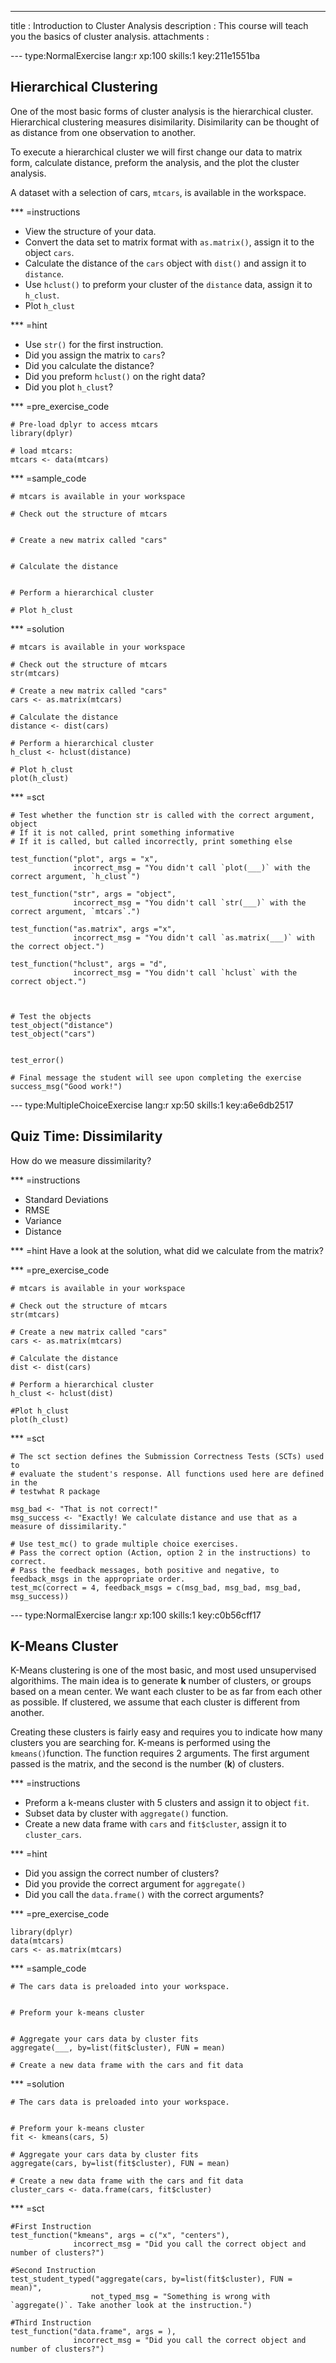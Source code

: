 ---
title       : Introduction to Cluster Analysis
description : This course will teach you the basics of cluster analysis.
attachments :

--- type:NormalExercise lang:r xp:100 skills:1  key:211e1551ba
## Hierarchical Clustering

One of the most basic forms of cluster analysis is the hierarchical cluster. Hierarchical clustering measures disimilarity. Disimilarity can be thought of as distance from one observation to another. 

To execute a hierarchical cluster we will first change our data to matrix form, calculate distance, preform the analysis, and the plot the cluster analysis. 

A dataset with a selection of cars, `mtcars`, is available in the workspace.

*** =instructions
- View the structure of your data.
- Convert the data set to matrix format with `as.matrix()`, assign it to the object `cars`.
- Calculate the distance of the `cars` object with `dist()` and assign it to `distance`.
- Use `hclust()` to preform your cluster of the `distance` data, assign it to `h_clust`.
- Plot `h_clust`

*** =hint
- Use `str()` for the first instruction.
- Did you assign the matrix to `cars`?
- Did you calculate the distance? 
- Did you preform `hclust()` on the right data?
- Did you plot `h_clust`?

*** =pre_exercise_code
```{r}
# Pre-load dplyr to access mtcars
library(dplyr)

# load mtcars:
mtcars <- data(mtcars)
```

*** =sample_code
```{r}
# mtcars is available in your workspace

# Check out the structure of mtcars


# Create a new matrix called "cars"


# Calculate the distance


# Perform a hierarchical cluster

# Plot h_clust

```

*** =solution
```{r}
# mtcars is available in your workspace

# Check out the structure of mtcars
str(mtcars)

# Create a new matrix called "cars"
cars <- as.matrix(mtcars)

# Calculate the distance
distance <- dist(cars)

# Perform a hierarchical cluster
h_clust <- hclust(distance)

# Plot h_clust
plot(h_clust)
```

*** =sct
```{r}
# Test whether the function str is called with the correct argument, object
# If it is not called, print something informative
# If it is called, but called incorrectly, print something else

test_function("plot", args = "x",
              incorrect_msg = "You didn't call `plot(___)` with the correct argument, `h_clust`")

test_function("str", args = "object",
              incorrect_msg = "You didn't call `str(___)` with the correct argument, `mtcars`.")

test_function("as.matrix", args ="x",
              incorrect_msg = "You didn't call `as.matrix(___)` with the correct object.")

test_function("hclust", args = "d",
              incorrect_msg = "You didn't call `hclust` with the correct object.")



# Test the objects 
test_object("distance")
test_object("cars")


test_error()

# Final message the student will see upon completing the exercise
success_msg("Good work!")
```

--- type:MultipleChoiceExercise lang:r xp:50 skills:1  key:a6e6db2517
## Quiz Time: Dissimilarity

How do we measure dissimilarity?

*** =instructions
- Standard Deviations
- RMSE
- Variance
- Distance

*** =hint
Have a look at the solution, what did we calculate from the matrix?

*** =pre_exercise_code
```{r}
# mtcars is available in your workspace

# Check out the structure of mtcars
str(mtcars)

# Create a new matrix called "cars"
cars <- as.matrix(mtcars)

# Calculate the distance
dist <- dist(cars)

# Perform a hierarchical cluster
h_clust <- hclust(dist)

#Plot h_clust
plot(h_clust)
```

*** =sct
```{r}
# The sct section defines the Submission Correctness Tests (SCTs) used to
# evaluate the student's response. All functions used here are defined in the 
# testwhat R package

msg_bad <- "That is not correct!"
msg_success <- "Exactly! We calculate distance and use that as a measure of dissimilarity."

# Use test_mc() to grade multiple choice exercises. 
# Pass the correct option (Action, option 2 in the instructions) to correct.
# Pass the feedback messages, both positive and negative, to feedback_msgs in the appropriate order.
test_mc(correct = 4, feedback_msgs = c(msg_bad, msg_bad, msg_bad, msg_success)) 
```
--- type:NormalExercise lang:r xp:100 skills:1  key:c0b56cff17
## K-Means Cluster

K-Means clustering is one of the most basic, and most used unsupervised algorithims. The main idea is to generate **k** number of clusters, or groups based on a mean center. We want each cluster to be as far from each other as possible. If clustered, we assume that each cluster is different from another. 

Creating these clusters is fairly easy and requires you to indicate how many clusters you are searching for. K-means is performed using the `kmeans()`function. The function requires 2 arguments. The first argument passed is the matrix, and the second is the number (**k**) of clusters.

*** =instructions
- Preform a k-means cluster with 5 clusters and assign it to object `fit`.
- Subset data by cluster with `aggregate()` function.
- Create a new data frame with `cars` and `fit$cluster`, assign it to `cluster_cars`.

*** =hint
- Did you assign the correct number of clusters?
- Did you provide the correct argument for `aggregate()`
- Did you call the `data.frame()` with the correct arguments?

*** =pre_exercise_code
```{r}
library(dplyr)
data(mtcars)
cars <- as.matrix(mtcars)
```

*** =sample_code
```{r}
# The cars data is preloaded into your workspace.


# Preform your k-means cluster


# Aggregate your cars data by cluster fits
aggregate(___, by=list(fit$cluster), FUN = mean)

# Create a new data frame with the cars and fit data
```

*** =solution
```{r}
# The cars data is preloaded into your workspace.


# Preform your k-means cluster
fit <- kmeans(cars, 5)

# Aggregate your cars data by cluster fits
aggregate(cars, by=list(fit$cluster), FUN = mean)

# Create a new data frame with the cars and fit data
cluster_cars <- data.frame(cars, fit$cluster)
```

*** =sct
```{r}
#First Instruction
test_function("kmeans", args = c("x", "centers"),
              incorrect_msg = "Did you call the correct object and number of clusters?")

#Second Instruction
test_student_typed("aggregate(cars, by=list(fit$cluster), FUN = mean)", 
                  not_typed_msg = "Something is wrong with `aggregate()`. Take another look at the instruction.")
                  
#Third Instruction
test_function("data.frame", args = ),
              incorrect_msg = "Did you call the correct object and number of clusters?")
```